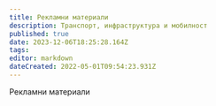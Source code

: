 ```yaml
---
title: Рекламни материали
description: Транспорт, инфраструктура и мобилност
published: true
date: 2023-12-06T18:25:28.164Z
tags: 
editor: markdown
dateCreated: 2022-05-01T09:54:23.931Z
---
```


Рекламни материали